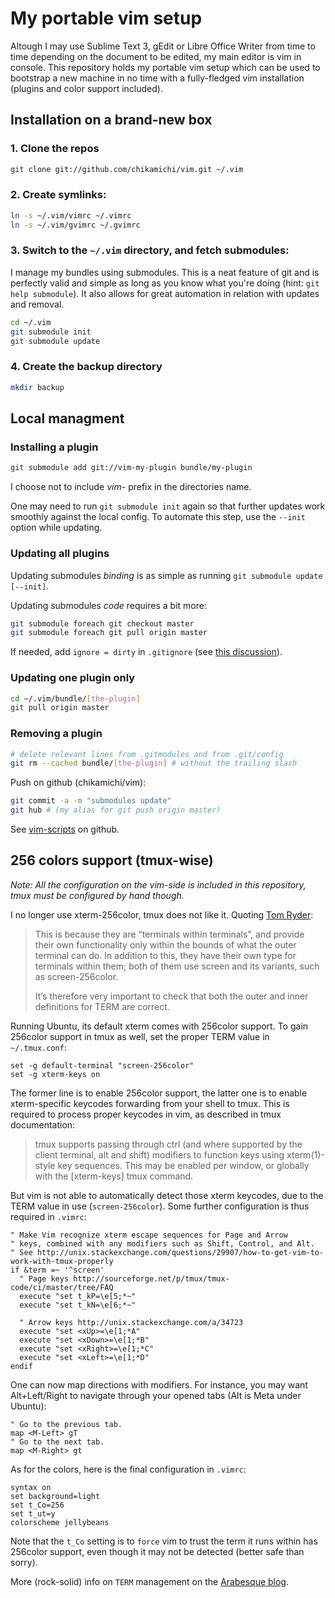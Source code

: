 My portable vim setup
=====================

Altough I may use Sublime Text 3, gEdit or Libre Office Writer from time to time depending on the document to be edited, my main editor is vim in console. This repository holds my portable vim setup which can be used to bootstrap a new machine in no time with a fully-fledged vim installation (plugins and color support included).

Installation on a brand-new box
-------------------------------

### 1. Clone the repos

``` bash
git clone git://github.com/chikamichi/vim.git ~/.vim
```

### 2. Create symlinks:

``` bash
ln -s ~/.vim/vimrc ~/.vimrc
ln -s ~/.vim/gvimrc ~/.gvimrc
```

### 3. Switch to the `~/.vim` directory, and fetch submodules:

I manage my bundles using submodules. This is a neat feature of git and is perfectly valid and simple as long as you know what you're doing (hint: `git help submodule`). It also allows for great automation in relation with updates and removal.

``` bash
cd ~/.vim
git submodule init
git submodule update
```

### 4. Create the backup directory

``` bash
mkdir backup
```

Local managment
---------------

### Installing a plugin

``` bash
git submodule add git://vim-my-plugin bundle/my-plugin
```

I choose not to include *vim-* prefix in the directories name.

One may need to run `git submodule init` again so that further updates work smoothly against the local config. To automate this step, use the `--init` option while updating.

### Updating all plugins

Updating submodules *binding* is as simple as running `git submodule update [--init]`.

Updating submodules *code* requires a bit more:

``` bash
git submodule foreach git checkout master
git submodule foreach git pull origin master
```

If needed, add `ignore = dirty` in `.gitignore` (see [this discussion](http://www.nils-haldenwang.de/frameworks-and-tools/git/how-to-ignore-changes-in-git-submodules)).

### Updating one plugin only

``` bash
cd ~/.vim/bundle/[the-plugin]
git pull origin master
```

### Removing a plugin

``` bash
# delete relevant lines from .gitmodules and from .git/config
git rm --cached bundle/[the-plugin] # without the trailing slash
```

Push on github (chikamichi/vim):

``` bash
git commit -a -m "submodules update"
git hub # (my alias for git push origin master)
```

See [vim-scripts](https://github.com/vim-scripts/) on github.

256 colors support (tmux-wise)
------------------------------

*Note: All the configuration on the vim-side is included in this repository, tmux must be configured by hand though.*

I no longer use xterm-256color, tmux does not like it. Quoting [Tom Ryder](http://blog.sanctum.geek.nz/term-strings/):

> This is because they are “terminals within terminals”, and provide their own functionality only within the bounds of what the outer terminal can do. In addition to this, they have their own type for terminals within them; both of them use screen and its variants, such as screen-256color.
> 
> It’s therefore very important to check that both the outer and inner definitions for TERM are correct.

Running Ubuntu, its default xterm comes with 256color support. To gain 256color support in tmux as well, set the proper TERM value in `~/.tmux.conf`:

```
set -g default-terminal "screen-256color"
set -g xterm-keys on
```

The former line is to enable 256color support, the latter one is to enable xterm-specific keycodes forwarding from your shell to tmux. This is required to process proper keycodes in vim, as described in tmux documentation:

> tmux supports passing through ctrl (and where supported by the client terminal, alt and shift) modifiers to function keys using xterm(1)-style key sequences. This may be enabled per window, or globally with the [xterm-keys] tmux command.

But vim is not able to automatically detect those xterm keycodes, due to the TERM value in use (`screen-256color`). Some further configuration is thus required in `.vimrc`:

``` vi
" Make Vim recognize xterm escape sequences for Page and Arrow
" keys, combined with any modifiers such as Shift, Control, and Alt.
" See http://unix.stackexchange.com/questions/29907/how-to-get-vim-to-work-with-tmux-properly
if &term =~ '^screen'
  " Page keys http://sourceforge.net/p/tmux/tmux-code/ci/master/tree/FAQ
  execute "set t_kP=\e[5;*~"
  execute "set t_kN=\e[6;*~"

  " Arrow keys http://unix.stackexchange.com/a/34723
  execute "set <xUp>=\e[1;*A"
  execute "set <xDown>=\e[1;*B"
  execute "set <xRight>=\e[1;*C"
  execute "set <xLeft>=\e[1;*D"
endif
```

One can now map directions with modifiers. For instance, you may want Alt+Left/Right to navigate through your opened tabs (Alt is Meta under Ubuntu):

``` vi
" Go to the previous tab.
map <M-Left> gT
" Go to the next tab.
map <M-Right> gt
```

As for the colors, here is the final configuration in `.vimrc`:

``` vi
syntax on
set background=light
set t_Co=256
set t_ut=y
colorscheme jellybeans
```

Note that the `t_Co` setting is to `force` vim to trust the term it runs within has 256color support, even though it may not be detected (better safe than sorry).

More (rock-solid) info on `TERM` management on the [Arabesque blog](http://blog.sanctum.geek.nz/term-strings/).

